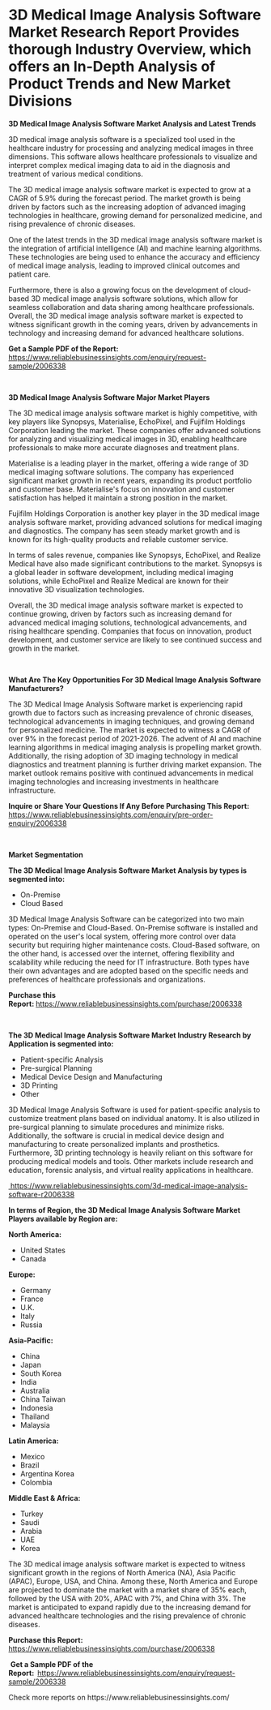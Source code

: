 <p><h1>3D Medical Image Analysis Software Market Research Report Provides thorough Industry Overview, which offers an In-Depth Analysis of Product Trends and New Market Divisions</h1></p><p><strong>3D Medical Image Analysis Software Market Analysis and Latest Trends</strong></p>
<p><p>3D medical image analysis software is a specialized tool used in the healthcare industry for processing and analyzing medical images in three dimensions. This software allows healthcare professionals to visualize and interpret complex medical imaging data to aid in the diagnosis and treatment of various medical conditions.</p><p>The 3D medical image analysis software market is expected to grow at a CAGR of 5.9% during the forecast period. The market growth is being driven by factors such as the increasing adoption of advanced imaging technologies in healthcare, growing demand for personalized medicine, and rising prevalence of chronic diseases.</p><p>One of the latest trends in the 3D medical image analysis software market is the integration of artificial intelligence (AI) and machine learning algorithms. These technologies are being used to enhance the accuracy and efficiency of medical image analysis, leading to improved clinical outcomes and patient care.</p><p>Furthermore, there is also a growing focus on the development of cloud-based 3D medical image analysis software solutions, which allow for seamless collaboration and data sharing among healthcare professionals. Overall, the 3D medical image analysis software market is expected to witness significant growth in the coming years, driven by advancements in technology and increasing demand for advanced healthcare solutions.</p></p>
<p><strong>Get a Sample PDF of the Report:&nbsp;</strong> <a href="https://www.reliablebusinessinsights.com/enquiry/request-sample/2006338">https://www.reliablebusinessinsights.com/enquiry/request-sample/2006338</a></p>
<p>&nbsp;</p>
<p><strong>3D Medical Image Analysis Software Major Market Players</strong></p>
<p><p>The 3D medical image analysis software market is highly competitive, with key players like Synopsys, Materialise, EchoPixel, and Fujifilm Holdings Corporation leading the market. These companies offer advanced solutions for analyzing and visualizing medical images in 3D, enabling healthcare professionals to make more accurate diagnoses and treatment plans.</p><p>Materialise is a leading player in the market, offering a wide range of 3D medical imaging software solutions. The company has experienced significant market growth in recent years, expanding its product portfolio and customer base. Materialise's focus on innovation and customer satisfaction has helped it maintain a strong position in the market.</p><p>Fujifilm Holdings Corporation is another key player in the 3D medical image analysis software market, providing advanced solutions for medical imaging and diagnostics. The company has seen steady market growth and is known for its high-quality products and reliable customer service.</p><p>In terms of sales revenue, companies like Synopsys, EchoPixel, and Realize Medical have also made significant contributions to the market. Synopsys is a global leader in software development, including medical imaging solutions, while EchoPixel and Realize Medical are known for their innovative 3D visualization technologies.</p><p>Overall, the 3D medical image analysis software market is expected to continue growing, driven by factors such as increasing demand for advanced medical imaging solutions, technological advancements, and rising healthcare spending. Companies that focus on innovation, product development, and customer service are likely to see continued success and growth in the market.</p></p>
<p>&nbsp;</p>
<p><strong>What Are The Key Opportunities For 3D Medical Image Analysis Software Manufacturers?</strong></p>
<p><p>The 3D Medical Image Analysis Software market is experiencing rapid growth due to factors such as increasing prevalence of chronic diseases, technological advancements in imaging techniques, and growing demand for personalized medicine. The market is expected to witness a CAGR of over 9% in the forecast period of 2021-2026. The advent of AI and machine learning algorithms in medical imaging analysis is propelling market growth. Additionally, the rising adoption of 3D imaging technology in medical diagnostics and treatment planning is further driving market expansion. The market outlook remains positive with continued advancements in medical imaging technologies and increasing investments in healthcare infrastructure.</p></p>
<p><strong>Inquire or Share Your Questions If Any Before Purchasing This Report:</strong> <a href="https://www.reliablebusinessinsights.com/enquiry/pre-order-enquiry/2006338">https://www.reliablebusinessinsights.com/enquiry/pre-order-enquiry/2006338</a></p>
<p>&nbsp;</p>
<p><strong>Market Segmentation</strong></p>
<p><strong>The 3D Medical Image Analysis Software Market Analysis by types is segmented into:</strong></p>
<p><ul><li>On-Premise</li><li>Cloud Based</li></ul></p>
<p><p>3D Medical Image Analysis Software can be categorized into two main types: On-Premise and Cloud-Based. On-Premise software is installed and operated on the user's local system, offering more control over data security but requiring higher maintenance costs. Cloud-Based software, on the other hand, is accessed over the internet, offering flexibility and scalability while reducing the need for IT infrastructure. Both types have their own advantages and are adopted based on the specific needs and preferences of healthcare professionals and organizations.</p></p>
<p><strong>Purchase this Report:&nbsp;</strong><a href="https://www.reliablebusinessinsights.com/purchase/2006338">https://www.reliablebusinessinsights.com/purchase/2006338</a></p>
<p>&nbsp;</p>
<p><strong>The 3D Medical Image Analysis Software Market Industry Research by Application is segmented into:</strong></p>
<p><ul><li>Patient-specific Analysis</li><li>Pre-surgical Planning</li><li>Medical Device Design and Manufacturing</li><li>3D Printing</li><li>Other</li></ul></p>
<p><p>3D Medical Image Analysis Software is used for patient-specific analysis to customize treatment plans based on individual anatomy. It is also utilized in pre-surgical planning to simulate procedures and minimize risks. Additionally, the software is crucial in medical device design and manufacturing to create personalized implants and prosthetics. Furthermore, 3D printing technology is heavily reliant on this software for producing medical models and tools. Other markets include research and education, forensic analysis, and virtual reality applications in healthcare.</p></p>
<p><a href="https://www.reliablebusinessinsights.com/3d-medical-image-analysis-software-r2006338">&nbsp;https://www.reliablebusinessinsights.com/3d-medical-image-analysis-software-r2006338</a></p>
<p><strong>In terms of Region, the 3D Medical Image Analysis Software Market Players available by Region are:</strong></p>
<p>
    <p> <strong> North America: </strong>
        <ul>
            <li>United States</li>
            <li>Canada</li>
        </ul>
        </p> 
    <p> <strong> Europe: </strong>
        <ul>
            <li>Germany</li>
            <li>France</li>
            <li>U.K.</li>
            <li>Italy</li>
            <li>Russia</li>
        </ul>
        </p> 
    <p> <strong> Asia-Pacific: </strong>
        <ul>
            <li>China</li>
            <li>Japan</li>
            <li>South Korea</li>
            <li>India</li>
            <li>Australia</li>
            <li>China Taiwan</li>
            <li>Indonesia</li>
            <li>Thailand</li>
            <li>Malaysia</li>
        </ul>
        </p> 
    <p> <strong> Latin America: </strong>
        <ul>
            <li>Mexico</li>
            <li>Brazil</li>
            <li>Argentina Korea</li>
            <li>Colombia</li>
        </ul>
        </p> 
    <p> <strong> Middle East & Africa: </strong>
        <ul>
            <li>Turkey</li>
            <li>Saudi</li>
            <li>Arabia</li>
            <li>UAE</li>
            <li>Korea</li>
        </ul>
    </p>
    </p>
<p><p>The 3D medical image analysis software market is expected to witness significant growth in the regions of North America (NA), Asia Pacific (APAC), Europe, USA, and China. Among these, North America and Europe are projected to dominate the market with a market share of 35% each, followed by the USA with 20%, APAC with 7%, and China with 3%. The market is anticipated to expand rapidly due to the increasing demand for advanced healthcare technologies and the rising prevalence of chronic diseases.</p></p>
<p><strong>Purchase this Report: </strong><a href="https://www.reliablebusinessinsights.com/purchase/2006338">https://www.reliablebusinessinsights.com/purchase/2006338</a></p>
<p>&nbsp;<strong>Get a Sample PDF of the Report:&nbsp;&nbsp;</strong><a href="https://www.reliablebusinessinsights.com/enquiry/request-sample/2006338">https://www.reliablebusinessinsights.com/enquiry/request-sample/2006338</a></p>
<p><strong></strong></p>
<p>Check more reports on https://www.reliablebusinessinsights.com/</p>